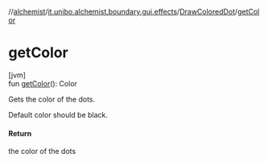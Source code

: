 //[alchemist](../../../index.md)/[it.unibo.alchemist.boundary.gui.effects](../index.md)/[DrawColoredDot](index.md)/[getColor](get-color.md)

# getColor

[jvm]\
fun [getColor](get-color.md)(): Color

Gets the color of the dots. 

 Default color should be black.

#### Return

the color of the dots
